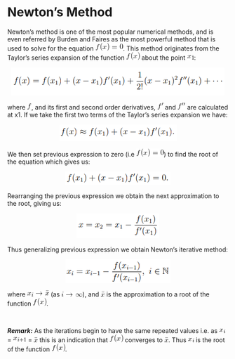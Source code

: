 # Newton’s Method

Newton’s method is one of the most popular numerical methods, and is even referred by Burden and Faires as the most powerful method that is used to solve for the equation ![f(x) = 0](img/f(x)=0.gif). This method originates from the Taylor’s series expansion of the function ![f(x)](img/f(x).gif) about the point ![x1](img/x_1.gif):

<p align="center">
    <img src="img/formula_1.png">
</p>

where ![f](img/f.gif), and its first and second order derivatives, ![f'](img/f'.gif) and ![f''](img/f''.gif) are calculated at x1. If we take the first two terms of the Taylor’s series expansion we have:

<p align="center">
    <img src="img/formula_2.png">
</p>

We then set previous expression to zero (i.e ![f(x) = 0](img/f(x)=0.gif)) to find the root of the equation which gives us:

<p align="center">
    <img src="img/formula_3.png">
</p>

Rearranging the previous expression we obtain the next approximation to the root, giving us:

<p align="center">
    <img src="img/formula_4.png">
</p>

Thus generalizing previous expression we obtain Newton’s iterative method:

<p align="center">
    <img src="img/formula_5.png">
</p>

where ![xi→x](img/xi_to_bar_x.gif) (as ![i→∞](img/i_to_infty.gif)), and ![x](img/bar_x.gif) is the approximation to a root of the function ![f(x)](img/f(x).gif).

<br />

<b><i>Remark:</i></b> As the iterations begin to have the same repeated values i.e. as ![xi](img/x_i.gif) = ![x_i+1](img/x_ip1.gif) = ![x](img/bar_x.gif) this is an indication that ![f(x)](img/f(x).gif) converges to ![x](img/bar_x.gif). Thus ![xi](img/x_i.gif) is the root of the function ![f(x)](img/f(x).gif).